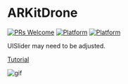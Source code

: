 # ARKitDrone
[![PRs Welcome](https://img.shields.io/badge/PRs-welcome-brightgreen.svg?style=flat-square)](http://makeapullrequest.com)
[![Platform](http://img.shields.io/badge/platform-ios-lightgrey.svg?style=flat)](https://developer.apple.com/resources/)
[![Platform](https://img.shields.io/badge/swift-4.0-orange.svg?style=flat)](hhttps://swift.org/blog/swift-4-0-released/)

UISlider may need to be adjusted. 

[Tutorial](https://medium.com/journey-of-one-thousand-apps/aarkit-adventures-697dfbe7779e)

![gif](https://github.com/chriswebb09/ARKitDrone/blob/master/drone-demo3.gif)
